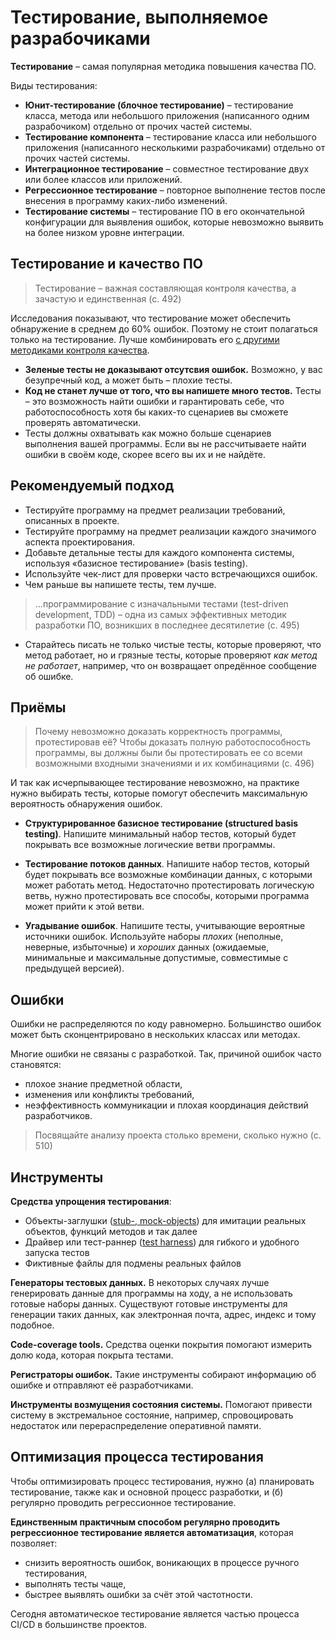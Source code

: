 # Тестирование, выполняемое разрабочиками

**Тестирование** – самая популярная методика повышения качества ПО.

Виды тестирования:

- **Юнит-тестирование (блочное тестирование)** – тестирование класса, метода или небольшого приложения (написанного одним разрабочиком) отдельно от прочих частей системы.
- **Тестирование компонента** – тестирование класса или небольшого приложения (написанного несколькими разрабочиками) отдельно от прочих частей системы.
- **Интеграционное тестирование** – совместное тестирование двух или более классов или приложений.
- **Регрессионное тестирование** – повторное выполнение тестов после внесения в программу каких-либо изменений.
- **Тестирование системы** – тестирование ПО в его окончательной конфигурации для выявления ошибок, которые невозможно выявить на более низком уровне интеграции.

## Тестирование и качество ПО

> Тестирование – важная составляющая контроля качества, а зачастую и единственная (с. 492)

Исследования показывают, что тестирование может обеспечить обнаружение в среднем до 60% ошибок. Поэтому не стоит полагаться только на тестирование. Лучше комбинировать его [с другими методиками контроля качества](chapter_20.md#относительная-эффективность-методик-повышения-контроля-качества-ПО).

- **Зеленые тесты не доказывают отсутсвия ошибок.** Возможно, у вас безупречный код, а может быть – плохие тесты.
- **Код не станет лучше от того, что вы напишете много тестов.** Тесты – это возможность найти ошибки и гарантировать себе, что работоспособность хотя бы каких-то сценариев вы сможете проверять автоматически.
- Тесты должны охватывать как можно больше сценариев выполнения вашей программы. Если вы не рассчитываете найти ошибки в своём коде, скорее всего вы их и не найдёте.

## Рекомендуемый подход

- Тестируйте программу на предмет реализации требований, описанных в проекте.
- Тестируйте программу на предмет реализации каждого значимого аспекта проектирования.
- Добавьте детальные тесты для каждого компонента системы, используя «базисное тестирование» (basis testing).
- Используйте чек-лист для проверки часто встречающихся ошибок.
- Чем раньше вы напишете тесты, тем лучше.

> ...программирование с изначальными тестами (test-driven development, TDD) – одна из самых эффективных методик разработки ПО, возникших в последнее десятилетие (с. 495)

- Старайтесь писать не только чистые тесты, которые проверяют, что метод работает, но и грязные тесты, которые проверяют _как метод не работает_, например, что он возвращает опредённое сообщение об ошибке.

## Приёмы

> Почему невозможно доказать корректность программы, протестировав её? Чтобы доказать полную работоспособность программы, вы должны были бы протестировать ее со всеми возможными входными значениями и их комбинациями (с. 496)

И так как исчерпывающее тестирование невозможно, на практике нужно выбирать тесты, которые помогут обеспечить максимальную вероятность обнаружения ошибок.

- **Структурированное базисное тестирование (structured basis testing)**. Напишите минимальный набор тестов, который будет покрывать все возможные логические ветви программы.

- **Тестирование потоков данных**. Напишите набор тестов, который будет покрывать все возможные комбинации данных, с которыми может работать метод. Недостаточно протестировать логическую ветвь, нужно протестировать все способы, которыми программа может прийти к этой ветви.

- **Угадывание ошибок**. Напишите тесты, учитывающие вероятные источники ошибок. Используйте наборы _плохих_ (неполные, неверные, избыточные) и _хороших_ данных (ожидаемые, минимальные и максимальные допустимые, совместимые с предыдущей версией).

## Ошибки

Ошибки не распределяются по коду равномерно. Большинство ошибок может быть сконцентрировано в нескольких классах или методах.

Многие ошибки не связаны с разработкой. Так, причиной ошибок часто становятся:

- плохое знание предметной области,
- изменения или конфликты требований,
- неэффективность коммуникации и плохая координация действий разработчиков.

> Посвящайте анализу проекта столько времени, сколько нужно (с. 510)

## Инструменты

**Средства упрощения тестирования**:

- Объекты-заглушки ([stub-, mock-objects](https://en.wikipedia.org/wiki/Mock_object)) для имитации реальных объектов, функций методов и так далее
- Драйвер или тест-раннер ([test harness](https://en.wikipedia.org/wiki/Test_harness)) для гибкого и удобного запуска тестов
- Фиктивные файлы для подмены реальных файлов

**Генераторы тестовых данных.** В некоторых случаях лучше генерировать данные для программы на ходу, а не использовать готовые наборы данных. Существуют готовые инструменты для генерации таких данных, как электронная почта, адрес, индекс и тому подобное.

**Code-coverage tools.** Средства оценки покрытия помогают измерить долю кода, которая покрыта тестами.

**Регистраторы ошибок.** Такие инструменты собирают информацию об ошибке и отправляют её разработчиками.

**Инструменты возмущения состояния системы.** Помогают привести систему в экстремальное состояние, например, спровоцировать недостаток или перераспределение оперативной памяти.

## Оптимизация процесса тестирования

Чтобы оптимизировать процесс тестирования, нужно (а) планировать тестирование, также как и основной процесс разработки, и (б) регулярно проводить регрессионное тестирование.

**Единственным практичным способом регулярно проводить регрессионное тестирование является автоматизация**, которая позволяет:

- снизить вероятность ошибок, воникающих в процессе ручного тестирования,
- выполнять тесты чаще,
- быстрее выявлять ошибки за счёт этой частотности.

Сегодня автоматическое тестирование является частью процесса CI/CD в большинстве проектов.
